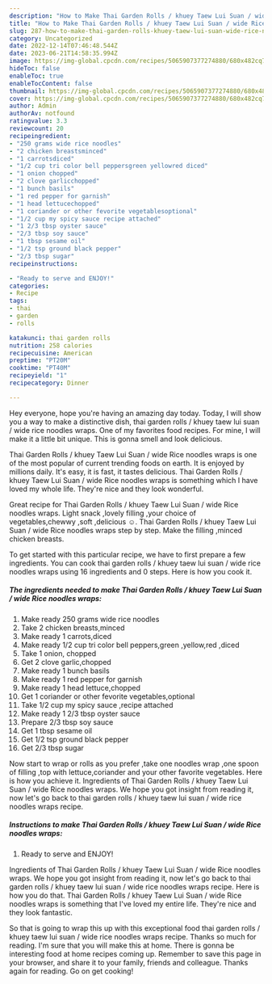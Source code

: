 ```yaml
---
description: "How to Make Thai Garden Rolls / khuey Taew Lui Suan / wide Rice noodles wraps yang Delicious"
title: "How to Make Thai Garden Rolls / khuey Taew Lui Suan / wide Rice noodles wraps yang Delicious"
slug: 287-how-to-make-thai-garden-rolls-khuey-taew-lui-suan-wide-rice-noodles-wraps-yang-delicious
category: Uncategorized
date: 2022-12-14T07:46:48.544Z
date: 2023-06-21T14:58:35.994Z
image: https://img-global.cpcdn.com/recipes/5065907377274880/680x482cq70/thai-garden-rolls-khuey-taew-lui-suan-wide-rice-noodles-wraps-recipe-main-photo.jpg
hideToc: false
enableToc: true
enableTocContent: false
thumbnail: https://img-global.cpcdn.com/recipes/5065907377274880/680x482cq70/thai-garden-rolls-khuey-taew-lui-suan-wide-rice-noodles-wraps-recipe-main-photo.jpg
cover: https://img-global.cpcdn.com/recipes/5065907377274880/680x482cq70/thai-garden-rolls-khuey-taew-lui-suan-wide-rice-noodles-wraps-recipe-main-photo.jpg
author: Admin
authorAv: notfound
ratingvalue: 3.3
reviewcount: 20
recipeingredient:
- "250 grams wide rice noodles"
- "2 chicken breastsminced"
- "1 carrotsdiced"
- "1/2 cup tri color bell peppersgreen yellowred diced"
- "1 onion chopped"
- "2 clove garlicchopped"
- "1 bunch basils"
- "1 red pepper for garnish"
- "1 head lettucechopped"
- "1 coriander or other fevorite vegetablesoptional"
- "1/2 cup my spicy sauce recipe attached"
- "1 2/3 tbsp oyster sauce"
- "2/3 tbsp soy sauce"
- "1 tbsp sesame oil"
- "1/2 tsp ground black pepper"
- "2/3 tbsp sugar"
recipeinstructions:

- "Ready to serve and ENJOY!"
categories:
- Recipe
tags:
- thai
- garden
- rolls

katakunci: thai garden rolls 
nutrition: 258 calories
recipecuisine: American
preptime: "PT20M"
cooktime: "PT40M"
recipeyield: "1"
recipecategory: Dinner

---
```



Hey everyone, hope you're having an amazing day today. Today, I will show you a way to make a distinctive dish, thai garden rolls / khuey taew lui suan / wide rice noodles wraps. One of my favorites food recipes. For mine, I will make it a little bit unique. This is gonna smell and look delicious.

Thai Garden Rolls / khuey Taew Lui Suan / wide Rice noodles wraps is one of the most popular of current trending foods on earth. It is enjoyed by millions daily. It's easy, it is fast, it tastes delicious. Thai Garden Rolls / khuey Taew Lui Suan / wide Rice noodles wraps is something which I have loved my whole life. They're nice and they look wonderful.

Great recipe for Thai Garden Rolls / khuey Taew Lui Suan / wide Rice noodles wraps. Light snack ,lovely filling ,your choice of vegetables,chewwy ,soft ,delicious ☺. Thai Garden Rolls / khuey Taew Lui Suan / wide Rice noodles wraps step by step. Make the filling ,minced chicken breasts.


To get started with this particular recipe, we have to first prepare a few ingredients. You can cook thai garden rolls / khuey taew lui suan / wide rice noodles wraps using 16 ingredients and 0 steps. Here is how you cook it.

<!--inarticleads1-->

##### The ingredients needed to make Thai Garden Rolls / khuey Taew Lui Suan / wide Rice noodles wraps:

1. Make ready 250 grams wide rice noodles
1. Take 2 chicken breasts,minced
1. Make ready 1 carrots,diced
1. Make ready 1/2 cup tri color bell peppers,green ,yellow,red ,diced
1. Take 1 onion, chopped
1. Get 2 clove garlic,chopped
1. Make ready 1 bunch basils
1. Make ready 1 red pepper for garnish
1. Make ready 1 head lettuce,chopped
1. Get 1 coriander or other fevorite vegetables,optional
1. Take 1/2 cup my spicy sauce ,recipe attached
1. Make ready 1 2/3 tbsp oyster sauce
1. Prepare 2/3 tbsp soy sauce
1. Get 1 tbsp sesame oil
1. Get 1/2 tsp ground black pepper
1. Get 2/3 tbsp sugar


Now start to wrap or rolls as you prefer ,take one noodles wrap ,one spoon of filling ,top with lettuce,coriander and your other favorite vegetables. Here is how you achieve it. Ingredients of Thai Garden Rolls / khuey Taew Lui Suan / wide Rice noodles wraps. We hope you got insight from reading it, now let&#39;s go back to thai garden rolls / khuey taew lui suan / wide rice noodles wraps recipe. 

<!--inarticleads2-->

##### Instructions to make Thai Garden Rolls / khuey Taew Lui Suan / wide Rice noodles wraps:


1. Ready to serve and ENJOY!

Ingredients of Thai Garden Rolls / khuey Taew Lui Suan / wide Rice noodles wraps. We hope you got insight from reading it, now let&#39;s go back to thai garden rolls / khuey taew lui suan / wide rice noodles wraps recipe. Here is how you do that. Thai Garden Rolls / khuey Taew Lui Suan / wide Rice noodles wraps is something that I&#39;ve loved my entire life. They&#39;re nice and they look fantastic. 

So that is going to wrap this up with this exceptional food thai garden rolls / khuey taew lui suan / wide rice noodles wraps recipe. Thanks so much for reading. I'm sure that you will make this at home. There is gonna be interesting food at home recipes coming up. Remember to save this page in your browser, and share it to your family, friends and colleague. Thanks again for reading. Go on get cooking!
